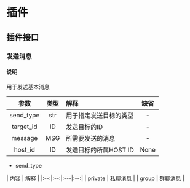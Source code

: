 # 插件

## 插件接口

### 发送消息

#### 说明
用于发送基本消息

| 参数 | 类型 | 解释 | 缺省 |
|:--:|:--:|:---|:--:|
| send_type | str | 用于指定发送目标的类型 | - |
| target_id | ID | 发送目标的ID | - |
| message | MSG | 所需要发送的消息 | - |
| host_id  | ID | 发送目标的所属HOST ID | None |

- send_type

| 内容 | 解释 |
|:--:|:--:|:---|:--:|
| private | 私聊消息 |
| group | 群聊消息 |
